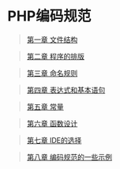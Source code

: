 PHP编码规范
====


> [第一章 文件结构](https://github.com/tinyphporg/tinyphp-docs/blob/master/docs/coding/fileStructure-001.md)   

> [第二章 程序的排版](https://github.com/tinyphporg/tinyphp-docs/blob/master/docs/coding/programTypesetting-002.md)    

> [第三章 命名规则](https://github.com/tinyphporg/tinyphp-docs/blob/master/docs/coding/rules-003.md)  

> [第四章 表达式和基本语句](https://github.com/tinyphporg/tinyphp-docs/blob/master/docs/coding/expression-004.md)  

> [第五章 常量](https://github.com/tinyphporg/tinyphp-docs/blob/master/docs/coding/constant-005.md)  

> [第六章 函数设计](https://github.com/tinyphporg/tinyphp-docs/blob/master/docs/coding/function-006.md)  

> [第七章 IDE的选择](https://github.com/tinyphporg/tinyphp-docs/blob/master/docs/coding/ide-007.md)  

> [第八章 编码规范的一些示例](https://github.com/tinyphporg/tinyphp-docs/blob/master/docs/coding/example-008.md)
